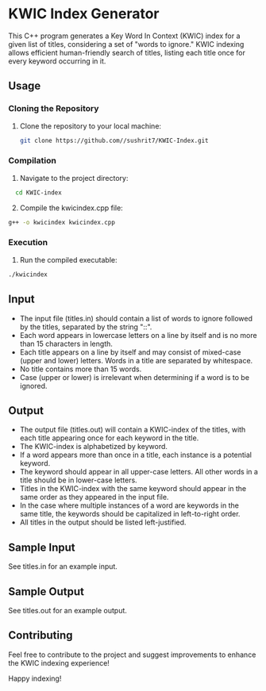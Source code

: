 # KWIC Index Generator

This C++ program generates a Key Word In Context (KWIC) index for a given list of titles, considering a set of "words to ignore." KWIC indexing allows efficient human-friendly search of titles, listing each title once for every keyword occurring in it.

## Usage

### Cloning the Repository
1. Clone the repository to your local machine:
   ```bash
   git clone https://github.com//sushrit7/KWIC-Index.git
   ```
### Compilation
1. Navigate to the project directory:

```bash
  cd KWIC-index
```
2. Compile the kwicindex.cpp file:

```bash
g++ -o kwicindex kwicindex.cpp
```
### Execution
1. Run the compiled executable:
```bash
./kwicindex
```
## Input
- The input file (titles.in) should contain a list of words to ignore followed by the titles, separated by the string "::".
- Each word appears in lowercase letters on a line by itself and is no more than 15 characters in length.
- Each title appears on a line by itself and may consist of mixed-case (upper and lower) letters. Words in a title are separated by whitespace.
- No title contains more than 15 words.
- Case (upper or lower) is irrelevant when determining if a word is to be ignored.
  
## Output
- The output file (titles.out) will contain a KWIC-index of the titles, with each title appearing once for each keyword in the title.
- The KWIC-index is alphabetized by keyword.
- If a word appears more than once in a title, each instance is a potential keyword.
- The keyword should appear in all upper-case letters. All other words in a title should be in lower-case letters.
- Titles in the KWIC-index with the same keyword should appear in the same order as they appeared in the input file.
- In the case where multiple instances of a word are keywords in the same title, the keywords should be capitalized in left-to-right order.
- All titles in the output should be listed left-justified.
  
## Sample Input
See titles.in for an example input.

## Sample Output
See titles.out for an example output.

## Contributing
Feel free to contribute to the project and suggest improvements to enhance the KWIC indexing experience!

Happy indexing!   
